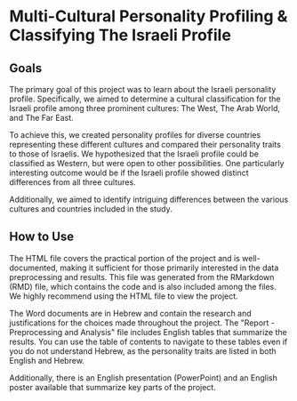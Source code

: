 # Multi-Cultural Personality Profiling & Classifying The Israeli Profile

## Goals

The primary goal of this project was to learn about the Israeli personality profile. Specifically, we aimed to determine a cultural classification for the Israeli profile among three prominent cultures: The West, The Arab World, and The Far East.

To achieve this, we created personality profiles for diverse countries representing these different cultures and compared their personality traits to those of Israelis. We hypothesized that the Israeli profile could be classified as Western, but were open to other possibilities. One particularly interesting outcome would be if the Israeli profile showed distinct differences from all three cultures.

Additionally, we aimed to identify intriguing differences between the various cultures and countries included in the study.

## How to Use

The HTML file covers the practical portion of the project and is well-documented, making it sufficient for those primarily interested in the data preprocessing and results. This file was generated from the RMarkdown (RMD) file, which contains the code and is also included among the files. We highly recommend using the HTML file to view the project.

The Word documents are in Hebrew and contain the research and justifications for the choices made throughout the project. The "Report - Preprocessing and Analysis" file includes English tables that summarize the results. You can use the table of contents to navigate to these tables even if you do not understand Hebrew, as the personality traits are listed in both English and Hebrew.

Additionally, there is an English presentation (PowerPoint) and an English poster available that summarize key parts of the project.
